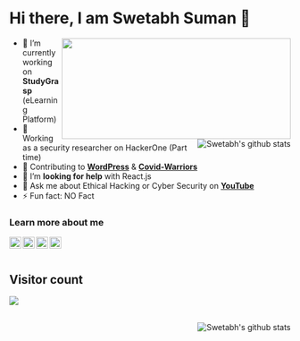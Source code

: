 # Hi there, I am Swetabh Suman 👋
<img align="right" width="410" height="180" src="https://github-readme-stats.anuraghazra1.vercel.app/api/top-langs/?username=SwetabhOfficial&layout=compact&theme=radical" />
</a>
<a href="https://github.com/SwetabhOfficial">
  <img align="right" src="https://github-readme-stats.anuraghazra1.vercel.app/api?username=SwetabhOfficial&show_icons=true&include_all_commits=true&theme=radical" alt="Swetabh's github stats" />
</a>

- 🔭 I’m currently working on **StudyGrasp** (eLearning Platform)
- 🌱 Working as a security researcher on HackerOne (Part time) 
- 👯 Contributing to **[WordPress](https://wordpress.org)** & **[Covid-Warriors](https://covidwarriors.gov.in)**
- 🤔 I’m **looking for help** with React.js
- 💬 Ask me about Ethical Hacking or Cyber Security on **[YouTube](https://www.youtube.com/c/SwetabhSuman)**
- ⚡ Fun fact: NO Fact

### Learn more about me
<a href="https://twitter.com/swetabhsuman8">
  <img align="left" alt="swetabh | Twitter" width="21px" src="https://raw.githubusercontent.com/Swetabhsuman8/Swetabhsuman8/master/files/iconfinder_1_Twitter_colored_svg_5296514.png" />
</a>
<a href="https://youtube.com/swetabhsuman">
  <img align="left" alt="swetabh | YouTube" width="21px" src="https://raw.githubusercontent.com/Swetabhsuman8/Swetabhsuman8/master/files/iconfinder_1_Youtube_colored_svg_5296521.png" />
</a>
<a href="https://instagram.com/gitcodeswetabh">
  <img align="left" alt="swetabh | Instagram" width="21px" src="https://raw.githubusercontent.com/Swetabhsuman8/Swetabhsuman8/master/files/iconfinder_1_Instagram_colored_svg_1_5296765.png" />
</a>
<a href="https://www.linkedin.com/in/swetabh-suman-3343a2120/">
  <img align="left" alt="swetabh | LinkedIn" width="21px" src="https://raw.githubusercontent.com/Swetabhsuman8/Swetabhsuman8/master/files/iconfinder_1_Linkedin_unofficial_colored_svg_5296501.png" />
</a><br><br>

## Visitor count
<p align="left"> 
  <img src="https://profile-counter.glitch.me/SwetabhOfficial/count.svg" />
</p>
<br>
<a href="https://github.com/SwetabhOfficial">
  <img align="right" src="https://github-profile-trophy.vercel.app/?username=SwetabhOfficial&title=Stars,Followers" alt="Swetabh's github stats" />
</a>
</div>

